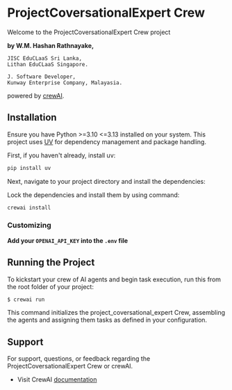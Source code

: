 # ProjectCoversationalExpert Crew

Welcome to the ProjectCoversationalExpert Crew project

**by W.M. Hashan Rathnayake,**

```BSc. (Hons) Software Engineering Undergraduate Student,
JISC EduCLaaS Sri Lanka,
Lithan EduCLaaS Singapore.

J. Software Developer,
Kunway Enterprise Company, Malayasia.
```

powered by [crewAI](https://crewai.com).

## Installation

Ensure you have Python >=3.10 <=3.13 installed on your system. This project uses [UV](https://docs.astral.sh/uv/) for dependency management and package handling.

First, if you haven't already, install uv:

```bash
pip install uv
```

Next, navigate to your project directory and install the dependencies:

Lock the dependencies and install them by using command:

```bash
crewai install
```

### Customizing

**Add your `OPENAI_API_KEY` into the `.env` file**

## Running the Project

To kickstart your crew of AI agents and begin task execution, run this from the root folder of your project:

```bash
$ crewai run
```

This command initializes the project_coversational_expert Crew, assembling the agents and assigning them tasks as defined in your configuration.

## Support

For support, questions, or feedback regarding the ProjectCoversationalExpert Crew or crewAI.

- Visit CrewAI [documentation](https://docs.crewai.com)
